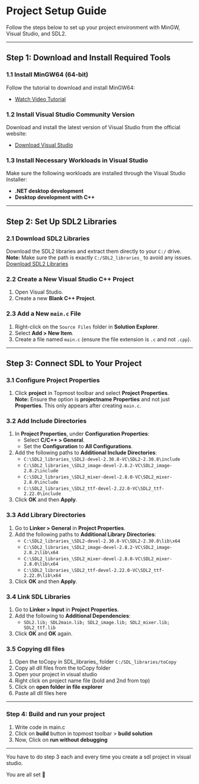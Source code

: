 # Project Setup Guide

Follow the steps below to set up your project environment with MinGW, Visual Studio, and SDL2.

---

## Step 1: Download and Install Required Tools

### 1.1 Install MinGW64 (64-bit)
Follow the tutorial to download and install MinGW64:
- [Watch Video Tutorial](https://youtu.be/qH-9UAsI9h8?si=exETwfP0_ZF_HKZa)

### 1.2 Install Visual Studio Community Version
Download and install the latest version of Visual Studio from the official website:
- [Download Visual Studio](https://visualstudio.microsoft.com/downloads/)

### 1.3 Install Necessary Workloads in Visual Studio
Make sure the following workloads are installed through the Visual Studio Installer:
- **.NET desktop development**
- **Desktop development with C++**

---

## Step 2: Set Up SDL2 Libraries

### 2.1 Download SDL2 Libraries
Download the SDL2 libraries and extract them directly to your `C:/` drive.  
**Note:** Make sure the path is exactly `C:/SDL2_libraries_` to avoid any issues.  
[Download SDL2 Libraries](https://github.com/DeveloperAmrit/learn_SDL/releases/download/v1.0/SDL2_libraries_.zip)  

### 2.2 Create a New Visual Studio C++ Project
1. Open Visual Studio.
2. Create a new **Blank C++ Project**.

### 2.3 Add a New `main.c` File
1. Right-click on the `Source Files` folder in **Solution Explorer**.
2. Select **Add > New Item**.
3. Create a file named `main.c` (ensure the file extension is `.c` and not `.cpp`).

---

## Step 3: Connect SDL to Your Project

### 3.1 Configure Project Properties
1. Click **project** in Topmost toolbar and select **Project Properties**.  
   **Note:** Ensure the option is **projectname Properties** and not just **Properties**. This only appears after creating `main.c`.

### 3.2 Add Include Directories
1. In **Project Properties**, under **Configuration Properties**:
   - Select **C/C++ > General**.
   - Set the **Configuration** to **All Configurations**.
2. Add the following paths to **Additional Include Directories**:
   - `C:\SDL2_libraries_\SDL2-devel-2.30.8-VC\SDL2-2.30.8\include`
   - `C:\SDL2_libraries_\SDL2_image-devel-2.8.2-VC\SDL2_image-2.8.2\include`
   - `C:\SDL2_libraries_\SDL2_mixer-devel-2.8.0-VC\SDL2_mixer-2.8.0\include`
   - `C:\SDL2_libraries_\SDL2_ttf-devel-2.22.0-VC\SDL2_ttf-2.22.0\include`
3. Click **OK** and then **Apply**.

### 3.3 Add Library Directories
1. Go to **Linker > General** in **Project Properties**.
2. Add the following paths to **Additional Library Directories**:
   - `C:\SDL2_libraries_\SDL2-devel-2.30.8-VC\SDL2-2.30.8\lib\x64`
   - `C:\SDL2_libraries_\SDL2_image-devel-2.8.2-VC\SDL2_image-2.8.2\lib\x64`
   - `C:\SDL2_libraries_\SDL2_mixer-devel-2.8.0-VC\SDL2_mixer-2.8.0\lib\x64`
   - `C:\SDL2_libraries_\SDL2_ttf-devel-2.22.0-VC\SDL2_ttf-2.22.0\lib\x64`
3. Click **OK** and then **Apply**.

### 3.4 Link SDL Libraries
1. Go to **Linker > Input** in **Project Properties**.
2. Add the following to **Additional Dependencies**:
   - `SDL2.lib; SDL2main.lib; SDL2_image.lib; SDL2_mixer.lib; SDL2_ttf.lib`
3. Click **OK** and **OK** again.


### 3.5 Copying dll files
1. Open the toCopy in SDL_libraries_ folder `C:/SDL_libraries/toCopy`
2. Copy all dll files from the toCopy folder
3. Open your project in visual studio
4. Right click on project name file (bold and 2nd from top)
5. Click on **open folder in file explorer**
6. Paste all dll files here 
---

### Step 4: Build and run your project
1. Write code in main.c
2. Click on **build** button in topmost toolbar > **build solution**
3. Now, Click on **run without debugging**
---

You have to do step 3 each and every time you create a sdl project in visual studio.

You are all set 🎉
